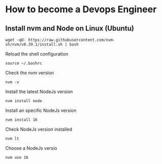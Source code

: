 # How to become a Devops Engineer

## Install nvm and Node on Linux (Ubuntu)

```
wget -qO- https://raw.githubusercontent.com/nvm-sh/nvm/v0.39.1/install.sh | bash
```

Reload the shell configuration
```
source ~/.bashrc
```

Check the nvm version
```
nvm -v
```

Install the latest NodeJs version 

```
nvm install node
```

Install an specific NodeJs version

```
nvm install 16
```

Check NodeJs version installed


```
nvm lt
```

Choose a NodeJs versio

```
nvm use 16
```

